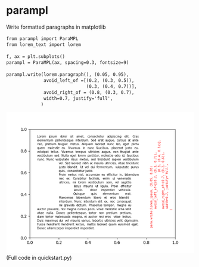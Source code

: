 # parampl
Write formatted paragraphs in matplotlib

```
from parampl import ParaMPL
from lorem_text import lorem

f, ax = plt.subplots()
parampl = ParaMPL(ax, spacing=0.3, fontsize=9)

parampl.write(lorem.paragraph(), (0.05, 0.95),
              avoid_left_of =[(0.2, (0.3, 0.5)),
                              (0.3, (0.4, 0.7))],
              avoid_right_of = (0.8, (0.3, 0.7),
              width=0.7, justify='full',
             )
```

![Sample with 'full' justification and avoid areas](https://github.com/duckrojo/parampl/blob/master/sample_full.png?raw=true)
(Full code in quickstart.py)